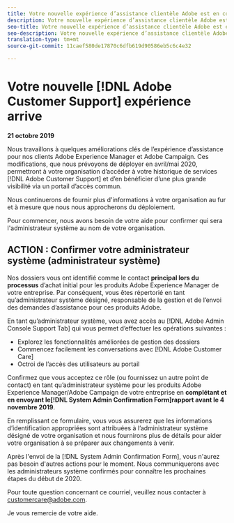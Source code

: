 ```yaml
---
title: Votre nouvelle expérience d’assistance clientèle Adobe est en cours - contact de déploiement d’AEM
description: Votre nouvelle expérience d’assistance clientèle Adobe est en cours - contact de déploiement d’AEM
seo-title: Votre nouvelle expérience d’assistance clientèle Adobe est en cours - contact de déploiement d’AEM
seo-description: Votre nouvelle expérience d’assistance clientèle Adobe est en cours - contact de déploiement d’AEM
translation-type: tm+mt
source-git-commit: 11caef580de17870c6dfb619d90586eb5c6c4e32

---
```



# Votre nouvelle [!DNL Adobe Customer Support] expérience arrive

**21 octobre 2019**

Nous travaillons à quelques améliorations clés de l’expérience d’assistance pour nos clients Adobe Experience Manager et Adobe Campaign. Ces modifications, que nous prévoyons de déployer en avril/mai 2020, permettront à votre organisation d’accéder à votre historique de services [!DNL Adobe Customer Support] et d’en bénéficier d’une plus grande visibilité via un portail d’accès commun.

Nous continuerons de fournir plus d'informations à votre organisation au fur et à mesure que nous nous approcherons du déploiement.

Pour commencer, nous avons besoin de votre aide pour confirmer qui sera l'administrateur système au nom de votre organisation.

## ACTION : Confirmer votre administrateur système (administrateur système)

Nos dossiers vous ont identifié comme le contact **principal lors du processus** d’achat initial pour les produits Adobe Experience Manager de votre entreprise. Par conséquent, vous êtes répertorié en tant qu’administrateur système désigné, responsable de la gestion et de l’envoi des demandes d’assistance pour ces produits Adobe.

En tant qu’administrateur système, vous avez accès au [!DNL Adobe Admin Console Support Tab] qui vous permet d’effectuer les opérations suivantes :

* Explorez les fonctionnalités améliorées de gestion des dossiers
* Commencez facilement les conversations avec [!DNL Adobe Customer Care]
* Octroi de l’accès des utilisateurs au portail

Confirmez que vous acceptez ce rôle (ou fournissez un autre point de contact) en tant qu’administrateur système pour les produits Adobe Experience Manager/Adobe Campaign de votre entreprise en **complétant et en envoyant le[!DNL System Admin Confirmation Form]rapport avant le 4 novembre 2019**.

En remplissant ce formulaire, vous vous assurerez que les informations d’identification appropriées sont attribuées à l’administrateur système désigné de votre organisation et nous fournirons plus de détails pour aider votre organisation à se préparer aux changements à venir.

Après l'envoi de la [!DNL System Admin Confirmation Form], vous n'aurez pas besoin d'autres actions pour le moment.  Nous communiquerons avec les administrateurs système confirmés pour connaître les prochaines étapes du début de 2020.

Pour toute question concernant ce courriel, veuillez nous contacter à customercare@adobe.com.

Je vous remercie de votre aide.
